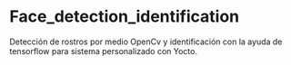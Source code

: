 # Face_detection_identification
Detección de rostros por medio OpenCv y identificación con la ayuda de tensorflow para sistema personalizado con Yocto.
